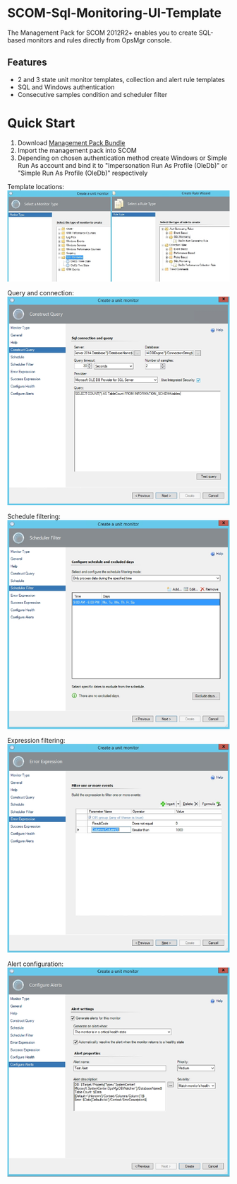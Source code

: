 # SCOM-Sql-Monitoring-UI-Template
The Management Pack for SCOM 2012R2+ enables you to create SQL-based monitors and rules directly from OpsMgr console.

## Features
* 2 and 3 state unit monitor templates, collection and alert rule templates
* SQL and Windows authentication
* Consecutive samples condition and scheduler filter

# Quick Start
1. Download [Management Pack Bundle](/ManagementPack/Test.SqlMonitor.MP.mpb)
2. Import the management pack into SCOM
3. Depending on chosen authentication method create Windows or Simple Run As account and bind it to "Impersonation Run As Profile (OleDb)" or "Simple Run As Profile (OleDb)" respectively

Template locations:
![Template locations](/Images/MonitorsAndRules.jpg?raw=true)

Query and connection:
![Query and connection](/Images/ConstructQuery.jpg?raw=true)

Schedule filtering:
![Schedule filtering](/Images/MonitorScheduleFilter.jpg?raw=true)

Expression filtering:
![Expression filtering](/Images/MonitorExpressionError.jpg?raw=true)

Alert configuration:
![Alert configuration](/Images/MonitorAlert.jpg?raw=true)
